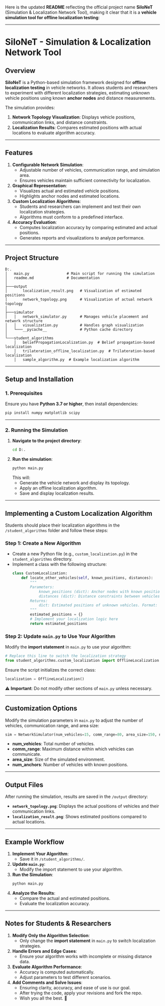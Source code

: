 Here is the updated **README** reflecting the official project name **SiloNeT** (Simulation & Localization Network Tool), making it clear that it is a **vehicle simulation tool for offline localization testing**:

---

# **SiloNeT - Simulation & Localization Network Tool**

## **Overview**
**SiloNeT** is a Python-based simulation framework designed for **offline localization testing** in vehicle networks. It allows students and researchers to experiment with different localization strategies, estimating unknown vehicle positions using known **anchor nodes** and distance measurements.

The simulation provides:
1. **Network Topology Visualization**: Displays vehicle positions, communication links, and distance constraints.
2. **Localization Results**: Compares estimated positions with actual locations to evaluate algorithm accuracy.

---

## **Features**
1. **Configurable Network Simulation**:
   - Adjustable number of vehicles, communication range, and simulation area.
   - Ensures vehicles maintain sufficient connectivity for localization.
2. **Graphical Representation**:
   - Visualizes actual and estimated vehicle positions.
   - Highlights anchor nodes and estimated locations.
3. **Custom Localization Algorithms**:
   - Students and researchers can implement and test their own localization strategies.
   - Algorithms must conform to a predefined interface.
4. **Accuracy Evaluation**:
   - Computes localization accuracy by comparing estimated and actual positions.
   - Generates reports and visualizations to analyze performance.

---

## **Project Structure**
```
D:.
│   main.py                 # Main script for running the simulation
│   readme.md               # Documentation
│
├───output
│       localization_result.png   # Visualization of estimated positions
│       network_topology.png      # Visualization of actual network topology
│
├───simulator
│   │   network_simulator.py      # Manages vehicle placement and network structure
│   │   visualization.py          # Handles graph visualization
│   └───__pycache__               # Python cache directory
│
└───student_algorithms
    │   beliefPropagationLocalization.py  # Belief propagation-based localization
    │   trilateration_offline_localization.py  # Trilateration-based localization
    │   sample_algorithm.py  # Example localization algorithm
```

---

## **Setup and Installation**

### **1. Prerequisites**
Ensure you have **Python 3.7 or higher**, then install dependencies:
```bash
pip install numpy matplotlib scipy
```

---

### **2. Running the Simulation**
1. **Navigate to the project directory**:
   ```bash
   cd D:.
   ```
2. **Run the simulation**:
   ```bash
   python main.py
   ```
   This will:
   - Generate the vehicle network and display its topology.
   - Apply an offline localization algorithm.
   - Save and display localization results.

---

## **Implementing a Custom Localization Algorithm**
Students should place their localization algorithms in the `/student_algorithms` folder and follow these steps:

### **Step 1: Create a New Algorithm**
- Create a new Python file (e.g., `custom_localization.py`) in the `student_algorithms` directory.
- Implement a class with the following structure:
  ```python
  class CustomLocalization:
      def locate_other_vehicles(self, known_positions, distances):
          """
          Parameters:
              known_positions (dict): Anchor nodes with known positions.
              distances (dict): Distance constraints between vehicles.
          Returns:
              dict: Estimated positions of unknown vehicles. Format: {vehicle_id: (x, y)}.
          """
          estimated_positions = {}
          # Implement your localization logic here
          return estimated_positions
  ```

### **Step 2: Update `main.py` to Use Your Algorithm**
Modify the **import statement** in `main.py` to use your algorithm:
```python
# Replace this line to switch the localization strategy
from student_algorithms.custom_localization import OfflineLocalization
```
Ensure the script initializes the correct class:
```python
localization = OfflineLocalization()
```

⚠️ **Important**: Do not modify other sections of `main.py` unless necessary.

---

## **Customization Options**
Modify the simulation parameters in `main.py` to adjust the number of vehicles, communication range, and area size:
```python
sim = NetworkSimulator(num_vehicles=15, comm_range=80, area_size=150, num_anchors=4)
```
- **num_vehicles**: Total number of vehicles.
- **comm_range**: Maximum distance within which vehicles can communicate.
- **area_size**: Size of the simulated environment.
- **num_anchors**: Number of vehicles with known positions.

---

## **Output Files**
After running the simulation, results are saved in the `/output` directory:
- **`network_topology.png`**: Displays the actual positions of vehicles and their communication links.
- **`localization_result.png`**: Shows estimated positions compared to actual locations.

---

## **Example Workflow**
1. **Implement Your Algorithm**:
   - Save it in `/student_algorithms/`.
2. **Update `main.py`**:
   - Modify the import statement to use your algorithm.
3. **Run the Simulation**:
   ```bash
   python main.py
   ```
4. **Analyze the Results**:
   - Compare the actual and estimated positions.
   - Evaluate the localization accuracy.

---

## **Notes for Students & Researchers**
1. **Modify Only the Algorithm Selection**:
   - Only change the **import statement** in `main.py` to switch localization strategies.
2. **Handle Errors and Edge Cases**:
   - Ensure your algorithm works with incomplete or missing distance data.
3. **Evaluate Algorithm Performance**:
   - Accuracy is computed automatically.
   - Adjust parameters to test different scenarios.
4. **Add Comments and Solve Issues**:
   - Ensuring clarity, accuracy, and ease of use is our goal.
   - After trying the code, apply your revisions and fork the repo.
   - Wish you all the best. 🚀